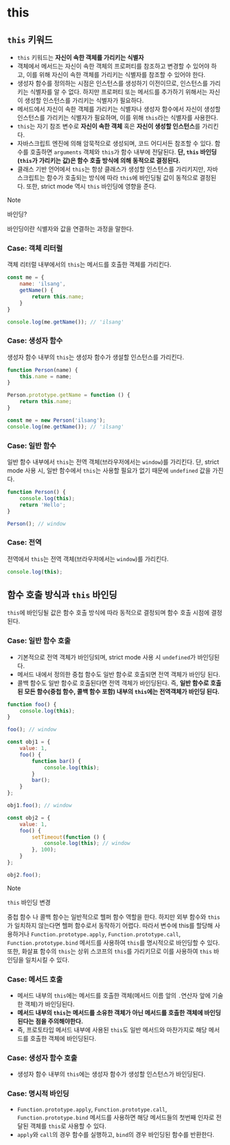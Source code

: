 # this
## `this` 키워드
- `this` 키워드는 **자신이 속한 객체를 가리키는 식별자**
- 객체에서 메서드는 자신이 속한 객체의 프로퍼티를 참조하고 변경할 수 있어야 하고, 이를 위해 자신이 속한 객체를 가리키는 식별자를 참조할 수 있어야 한다.
- 생성자 함수를 정의하는 시점은 인스턴스를 생성하기 이전이므로, 인스턴스를 가리키는 식별자를 알 수 없다. 하지만 프로퍼티 또는 메서드를 추가하기 위해서는 자신이 생성할 인스턴스를 가리키는 식별자가 필요하다.
- 메서드에서 자신이 속한 객체를 가리키는 식별자나 생성자 함수에서 자신이 생성할 인스턴스를 가리키는 식별자가 필요하며, 이를 위해 `this`라는 식별자를 사용한다.
- `this`는 자기 참조 변수로 **자신이 속한 객체** 혹은 **자신이 생성할 인스턴스**를 가리킨다. 
- 자바스크립트 엔진에 의해 암묵적으로 생성되며, 코드 어디서든 참조할 수 있다. 함수를 호출하면 `arguments` 객체와 `this`가 함수 내부에 전달된다. **단, `this` 바인딩(`this`가 가리키는 값)은 함수 호출 방식에 의해 동적으로 결정된다.** 
- 클래스 기반 언어에서 `this`는 항상 클래스가 생성할 인스턴스를 가리키지만, 자바스크립트는 함수가 호출되는 방식에 따라 `this`에 바인딩될 값이 동적으로 결정된다. 또한, strict mode 역시 `this` 바인딩에 영향을 준다. 

> [!Note]
> 바인딩?
> 
> 바인딩이란 식별자와 값을 연결하는 과정을 말한다. 


### Case: 객체 리터럴
객체 리터럴 내부에서의 `this`는 메서드를 호출한 객체를 가리킨다.
```javascript
const me = {
	name: 'ilsang',
	getName() {
		return this.name;
	}
}

console.log(me.getName()); // 'ilsang'
```

### Case: 생성자 함수
생성자 함수 내부의 `this`는 생성자 함수가 생설할 인스턴스를 가리킨다. 
```javascript
function Person(name) {
	this.name = name;
}

Person.prototype.getName = function () {
	return this.name;
}

const me = new Person('ilsang');
console.log(me.getName()); // 'ilsang'
```

### Case: 일반 함수
일반 함수 내부에서 `this`는 전역 객체(브라우저에서는 `window`)를 가리킨다. 단, strict mode 사용 시, 일반 함수에서 `this`는 사용할 필요가 없기 때문에 `undefined` 값을 가진다. 
```javascript
function Person() {
	console.log(this);
	return 'Hello';
}

Person(); // window
```

### Case: 전역
전역에서 `this`는 전역 객체(브라우저에서는 `window`)를 가리킨다.
```javascript
console.log(this);
```

## 함수 호출 방식과 `this` 바인딩
`this`에 바인딩될 값은 함수 호출 방식에 따라 동적으로 결정되며 함수 호출 시점에 결정된다. 

### Case: 일반 함수 호출

- 기본적으로 전역 객체가 바인딩되며, strict mode 사용 시 `undefined`가 바인딩된다. 
- 메서드 내에서 정의한 중첩 함수도 일반 함수로 호출되면 전역 객체가 바인딩 된다. 
- 콜백 함수도 일반 함수로 호출된다면 전역 객체가 바인딩된다. 
즉, **일반 함수로 호출된 모든 함수(중첩 함수, 콜백 함수 포함) 내부의 `this`에는 전역객체가 바인딩 된다.**

```javascript
function foo() {
	console.log(this);
}

foo(); // window

const obj1 = {
	value: 1,
	foo() {
		function bar() {
			console.log(this);
		}
		bar();
	}
};

obj1.foo(); // window

const obj2 = {
	value: 1,
	foo() {
		setTimeout(function () {
			console.log(this); // window
		}, 100);
	}
};

obj2.foo();
```

> [!Note] 
> `this` 바인딩 변경
> 
> 중첩 함수 나 콜백 함수는 일반적으로 헬퍼 함수 역할을 한다. 하지만 외부 함수와 `this`가 일치하지 않는다면 헬퍼 함수로서 동작하기 어렵다. 따라서 변수에 this를 할당해 사용하거나 `Function.prototype.apply`, `Function.prototype.call`, `Function.prototype.bind` 메서드를 사용하여 `this`를 명시적으로 바인딩할 수 있다. 또한, 화살표 함수의 `this`는 상위 스코프의 `this`를 가리키므로 이를 사용하여 `this` 바인딩을 일치시킬 수 있다.

### Case: 메서드 호출
- 메서드 내부의 `this`에는 메서드를 호출한 객체(메서드 이름 앞의 `.`연산자 앞에 기술한 객체)가 바인딩된다. 
- **메서드 내부의 `this`는 메서드를 소유한 객체가 아닌 메서드를 호출한 객체에 바인딩 된다는 점을 주의해야한다.** 
- 즉, 프로토타입 메서드 내부에 사용된 `this`도 일반 메서드와 마찬가지로 해당 메서드를 호출한 객체에 바인딩된다.

### Case: 생성자 함수 호출
- 생성자 함수 내부의 `this`에는 생성자 함수가 생성할 인스턴스가 바인딩된다.

### Case: 명시적 바인딩
- `Function.prototype.apply`, `Function.prototype.call`, `Function.prototype.bind` 메서드를 사용하면 해당 메서드들의 첫번째 인자로 전달된 객체를 `this`로 사용할 수 있다.
- `apply`와 `call`의 경우 함수를 실행하고, `bind`의 경우 바인딩된 함수를 반환한다.

